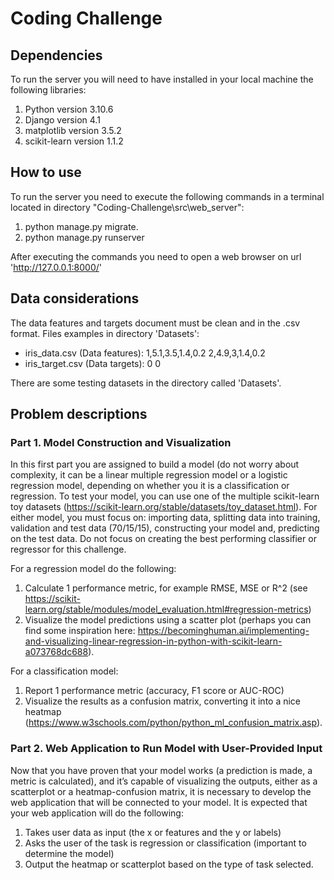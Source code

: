 # Coding Challenge

## Dependencies 

To run the server you will need to have installed in your local machine the following libraries:

1. Python version 3.10.6
2. Django version 4.1 
2. matplotlib version 3.5.2 
3. scikit-learn version 1.1.2

## How to use

To run the server you need to execute the following commands in a terminal located in directory "Coding-Challenge\src\web_server": 
1. python manage.py migrate. 
2. python manage.py runserver

After executing the commands you need to open a web browser on url 'http://127.0.0.1:8000/'

## Data considerations

The data features and targets document must be clean and in the .csv format. Files examples in directory 'Datasets':

- iris_data.csv (Data features): 
1,5.1,3.5,1.4,0.2
2,4.9,3,1.4,0.2
- iris_target.csv (Data targets): 
0
0

There are some testing datasets in the directory called 'Datasets'.

## Problem descriptions

### Part 1. Model Construction and Visualization

In this first part you are assigned to build a model (do not worry about complexity, it can be a linear multiple regression model or a logistic regression model, depending on whether you it is a classification or regression. To test your model, you can use one of the multiple scikit-learn toy datasets (https://scikit-learn.org/stable/datasets/toy_dataset.html). For either model, you must focus on: importing data, splitting data into training, validation and test data (70/15/15), constructing your model and, predicting on the test data. Do not focus on creating the best performing classifier or regressor for this challenge.

For a regression model do the following:
1.	Calculate 1 performance metric, for example RMSE, MSE or R^2 (see https://scikit-learn.org/stable/modules/model_evaluation.html#regression-metrics)  
2.	Visualize the model predictions using a scatter plot (perhaps you can find some inspiration here: https://becominghuman.ai/implementing-and-visualizing-linear-regression-in-python-with-scikit-learn-a073768dc688).  

For a classification model:
1.	Report 1 performance metric (accuracy, F1 score or AUC-ROC)
2.	Visualize the results as a confusion matrix, converting it into a nice heatmap (https://www.w3schools.com/python/python_ml_confusion_matrix.asp).  	

### Part 2. Web Application to Run Model with User-Provided Input
Now that you have proven that your model works (a prediction is made, a metric is calculated), and it’s capable of visualizing the outputs, either as a scatterplot or a heatmap-confusion matrix, it is necessary to develop the web application that will be connected to your model. It is expected that your web application will do the following:
1.	Takes user data as input (the x or features and the y or labels)
2.	Asks the user of the task is regression or classification (important to determine the model)
3.	Output the heatmap or scatterplot based on the type of task selected.



